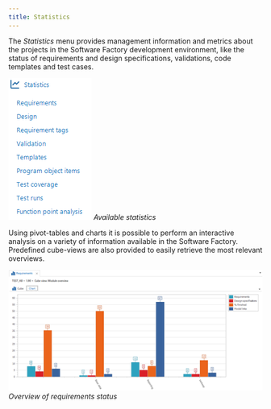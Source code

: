 ```yaml
---
title: Statistics
---
```


The *Statistics* menu provides management information and metrics about the projects in the Software Factory development environment, like the status of requirements and design specifications, validations, code templates and test cases.

![1537780467513](../assets/sf/1537780467513.png)
*Available statistics*

Using pivot-tables and charts it is possible to perform an interactive analysis on a variety of information available in the Software Factory. Predefined cube-views are also provided to easily retrieve the most relevant overviews.

![1537780707880](../assets/sf/1537780707880.png)
*Overview of requirements status*